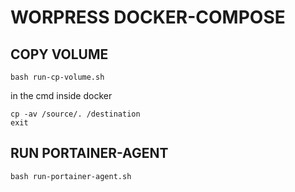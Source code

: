 # WORPRESS DOCKER-COMPOSE

## COPY VOLUME
```
bash run-cp-volume.sh
```
in the cmd inside docker
```
cp -av /source/. /destination
exit
```

## RUN PORTAINER-AGENT
```
bash run-portainer-agent.sh
```